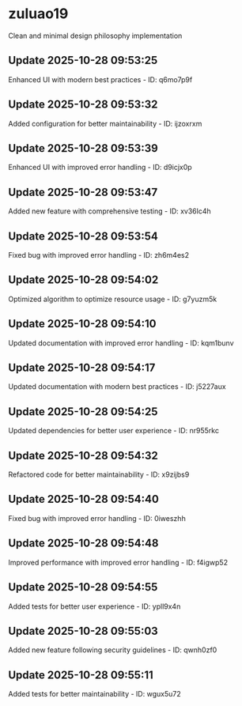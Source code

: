 # zuluao19
Clean and minimal design philosophy implementation

## Update 2025-10-28 09:53:25
Enhanced UI with modern best practices - ID: q6mo7p9f


## Update 2025-10-28 09:53:32
Added configuration for better maintainability - ID: ijzoxrxm


## Update 2025-10-28 09:53:39
Enhanced UI with improved error handling - ID: d9icjx0p


## Update 2025-10-28 09:53:47
Added new feature with comprehensive testing - ID: xv36lc4h


## Update 2025-10-28 09:53:54
Fixed bug with improved error handling - ID: zh6m4es2


## Update 2025-10-28 09:54:02
Optimized algorithm to optimize resource usage - ID: g7yuzm5k


## Update 2025-10-28 09:54:10
Updated documentation with improved error handling - ID: kqm1bunv


## Update 2025-10-28 09:54:17
Updated documentation with modern best practices - ID: j5227aux


## Update 2025-10-28 09:54:25
Updated dependencies for better user experience - ID: nr955rkc


## Update 2025-10-28 09:54:32
Refactored code for better maintainability - ID: x9zijbs9


## Update 2025-10-28 09:54:40
Fixed bug with improved error handling - ID: 0iweszhh


## Update 2025-10-28 09:54:48
Improved performance with improved error handling - ID: f4igwp52


## Update 2025-10-28 09:54:55
Added tests for better user experience - ID: ypll9x4n


## Update 2025-10-28 09:55:03
Added new feature following security guidelines - ID: qwnh0zf0


## Update 2025-10-28 09:55:11
Added tests for better maintainability - ID: wgux5u72

